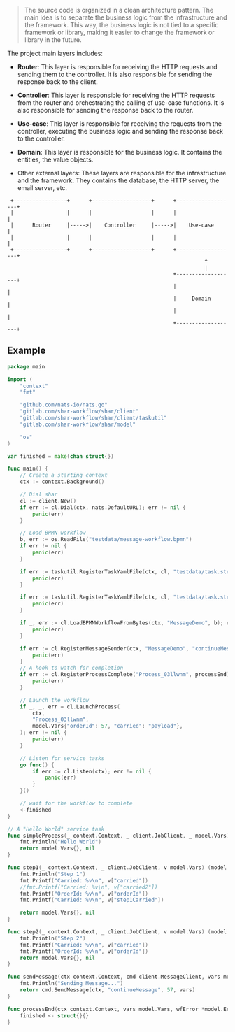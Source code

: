 > The source code is organized in a clean architecture pattern. The main idea is to separate the business logic from the infrastructure and the framework. This way, the business logic is not tied to a specific framework or library, making it easier to change the framework or library in the future.

The project main layers includes:

- **Router**: This layer is responsible for receiving the HTTP requests and sending them to the controller. It is also responsible for sending the response back to the client.

- **Controller**: This layer is responsible for receiving the HTTP requests from the router and orchestrating the calling of use-case functions. It is also responsible for sending the response back to the router.

- **Use-case**: This layer is responsible for receiving the requests from the controller, executing the business logic and sending the response back to the controller.

- **Domain**: This layer is responsible for the business logic. It contains the entities, the value objects.

- Other external layers: These layers are responsible for the infrastructure and the framework. They contains the database, the HTTP server, the email server, etc.

```                                                                 
 +-----------------+      +-------------------+      +-------------------+
 |                 |      |                   |      |                   |
 |      Router     |----->|    Controller     |----->|    Use-case       |
 |                 |      |                   |      |                   |
 +-----------------+      +-------------------+      +-------------------+
                                                               ^          
                                                               |          
                                                     +-------------------+
                                                     |                   |
                                                     |     Domain        |
                                                     |                   |
                                                     +-------------------+
```

## Example
```go
package main

import (
	"context"
	"fmt"

	"github.com/nats-io/nats.go"
	"gitlab.com/shar-workflow/shar/client"
	"gitlab.com/shar-workflow/shar/client/taskutil"
	"gitlab.com/shar-workflow/shar/model"

	"os"
)

var finished = make(chan struct{})

func main() {
	// Create a starting context
	ctx := context.Background()

	// Dial shar
	cl := client.New()
	if err := cl.Dial(ctx, nats.DefaultURL); err != nil {
		panic(err)
	}

	// Load BPMN workflow
	b, err := os.ReadFile("testdata/message-workflow.bpmn")
	if err != nil {
		panic(err)
	}

	if err := taskutil.RegisterTaskYamlFile(ctx, cl, "testdata/task.step1.yaml", step1); err != nil {
		panic(err)
	}

	if err := taskutil.RegisterTaskYamlFile(ctx, cl, "testdata/task.step2.yaml", step2); err != nil {
		panic(err)
	}

	if _, err := cl.LoadBPMNWorkflowFromBytes(ctx, "MessageDemo", b); err != nil {
		panic(err)
	}

	if err := cl.RegisterMessageSender(ctx, "MessageDemo", "continueMessage", sendMessage); err != nil {
		panic(err)
	}
	// A hook to watch for completion
	if err := cl.RegisterProcessComplete("Process_03llwnm", processEnd); err != nil {
		panic(err)
	}

	// Launch the workflow
	if _, _, err = cl.LaunchProcess(
		ctx,
		"Process_03llwnm",
		model.Vars{"orderId": 57, "carried": "payload"},
	); err != nil {
		panic(err)
	}

	// Listen for service tasks
	go func() {
		if err := cl.Listen(ctx); err != nil {
			panic(err)
		}
	}()

	// wait for the workflow to complete
	<-finished
}

// A "Hello World" service task
func simpleProcess(_ context.Context, _ client.JobClient, _ model.Vars) (model.Vars, error) {
	fmt.Println("Hello World")
	return model.Vars{}, nil
}

func step1(_ context.Context, _ client.JobClient, v model.Vars) (model.Vars, error) {
	fmt.Println("Step 1")
	fmt.Printf("Carried: %v\n", v["carried"])
	//fmt.Printf("Carried: %v\n", v["carried2"])
	fmt.Printf("OrderId: %v\n", v["orderId"])
	fmt.Printf("Carried: %v\n", v["step1Carried"])

	return model.Vars{}, nil
}

func step2(_ context.Context, _ client.JobClient, v model.Vars) (model.Vars, error) {
	fmt.Println("Step 2")
	fmt.Printf("Carried: %v\n", v["carried"])
	fmt.Printf("OrderId: %v\n", v["orderId"])
	return model.Vars{}, nil
}

func sendMessage(ctx context.Context, cmd client.MessageClient, vars model.Vars) error {
	fmt.Println("Sending Message...")
	return cmd.SendMessage(ctx, "continueMessage", 57, vars)
}

func processEnd(ctx context.Context, vars model.Vars, wfError *model.Error, state model.CancellationState) {
	finished <- struct{}{}
}

```